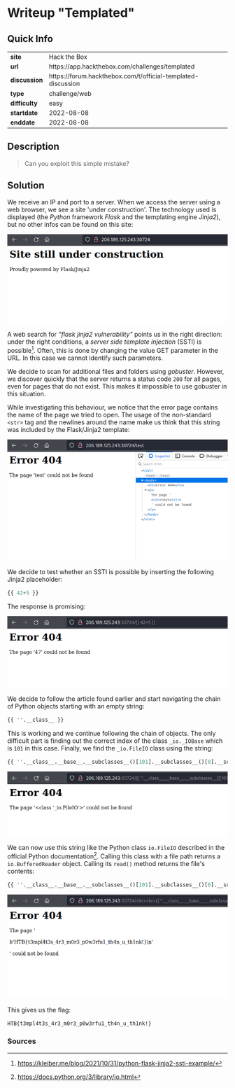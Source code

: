 # Writeup "Templated"

## Quick Info

<table>
   <tr><td><b> site       </b></td><td> Hack the Box                                                 </td></tr>
   <tr><td><b> url        </b></td><td> https://app.hackthebox.com/challenges/templated              </td></tr>
   <tr><td><b> discussion </b></td><td> https://forum.hackthebox.com/t/official-templated-discussion </td></tr>
   <tr><td><b> type       </b></td><td> challenge/web                                                </td></tr>
   <tr><td><b> difficulty </b></td><td> easy                                                         </td></tr>
   <tr><td><b> startdate  </b></td><td> 2022-08-08                                                   </td></tr>
   <tr><td><b> enddate    </b></td><td> 2022-08-08                                                   </td></tr>
</table>

## Description

> Can you exploit this simple mistake?

## Solution

We receive an IP and port to a server. When we access the server using a web browser, we see a site 'under construction'. The technology used is displayed (the _Python_ framework _Flask_ and the templating engine _Jinja2_), but no other infos can be found on this site:

<p align="center">
   <img src="includes/templated-01.png" />
</p>

A web search for _"flask jinja2 vulnerability"_ points us in the right direction: under the right conditions, a _server side template injection_ (SSTI) is possible[^1]. Often, this is done by changing the value GET parameter in the URL. In this case we cannot identify such parameters.

We decide to scan for additional files and folders using _gobuster_. However, we discover quickly that the server returns a status code `200` for all pages, even for pages that do not exist. This makes it impossible to use gobuster in this situation.

While investigating this behaviour, we notice that the error page contains the name of the page we tried to open. The usage of the non-standard `<str>` tag and the newlines around the name make us think that this string was included by the Flask/Jinja2 template:

<p align="center">
   <img src="includes/templated-02.png" />
</p>

We decide to test whether an SSTI is possible by inserting the following Jinja2 placeholder:

``` python
{{ 42+5 }}
```

The response is promising:

<p align="center">
   <img src="includes/templated-03.png" />
</p>

We decide to follow the article found earlier and start navigating the chain of Python objects starting with an empty string:

``` python
{{ ''.__class__ }}
```

This is working and we continue following the chain of objects. The only difficult part is finding out the correct index of the class `_io._IOBase` which is `101` in this case. Finally, we find the `_io.FileIO` class using the string:

``` python
{{ ''.__class__.__base__.__subclasses__()[101].__subclasses__()[0].__subclasses__()[0] }}
```

<p align="center">
   <img src="includes/templated-04.png" />
</p>

We can now use this string like the Python class `io.FileIO` described in the official Python documentation[^2]. Calling this class with a file path returns a `io.BufferedReader` object. Calling its `read()` method returns the file's contents:

``` python
{{ ''.__class__.__base__.__subclasses__()[101].__subclasses__()[0].__subclasses__()[0]('flag.txt').read() }}
```

<p align="center">
   <img src="includes/templated-05.png" />
</p>

This gives us the flag:

```
HTB{t3mpl4t3s_4r3_m0r3_p0w3rfu1_th4n_u_th1nk!}
```

### Sources

[^1]: https://kleiber.me/blog/2021/10/31/python-flask-jinja2-ssti-example/
[^2]: https://docs.python.org/3/library/io.html
